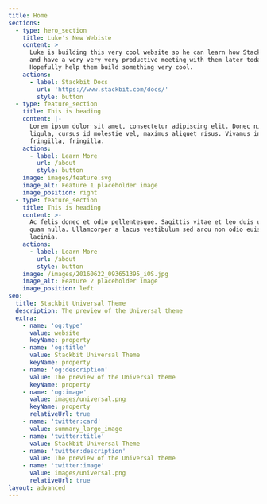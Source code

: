 ```yaml
---
title: Home
sections:
  - type: hero_section
    title: Luke's New Webiste
    content: >
      Luke is building this very cool website so he can learn how StackBit works
      and have a very very very productive meeting with them later today. And
      Hopefully help them build something very cool.
    actions:
      - label: Stackbit Docs
        url: 'https://www.stackbit.com/docs/'
        style: button
  - type: feature_section
    title: This is heading
    content: |-
      Lorem ipsum dolor sit amet, consectetur adipiscing elit. Donec nisl
      ligula, cursus id molestie vel, maximus aliquet risus. Vivamus in nibh
      fringilla, fringilla.
    actions:
      - label: Learn More
        url: /about
        style: button
    image: images/feature.svg
    image_alt: Feature 1 placeholder image
    image_position: right
  - type: feature_section
    title: This is heading
    content: >-
      Ac felis donec et odio pellentesque. Sagittis vitae et leo duis ut diam
      quam nulla. Ullamcorper a lacus vestibulum sed arcu non odio euismod
      lacinia.
    actions:
      - label: Learn More
        url: /about
        style: button
    image: /images/20160622_093651395_iOS.jpg
    image_alt: Feature 2 placeholder image
    image_position: left
seo:
  title: Stackbit Universal Theme
  description: The preview of the Universal theme
  extra:
    - name: 'og:type'
      value: website
      keyName: property
    - name: 'og:title'
      value: Stackbit Universal Theme
      keyName: property
    - name: 'og:description'
      value: The preview of the Universal theme
      keyName: property
    - name: 'og:image'
      value: images/universal.png
      keyName: property
      relativeUrl: true
    - name: 'twitter:card'
      value: summary_large_image
    - name: 'twitter:title'
      value: Stackbit Universal Theme
    - name: 'twitter:description'
      value: The preview of the Universal theme
    - name: 'twitter:image'
      value: images/universal.png
      relativeUrl: true
layout: advanced
---
```

